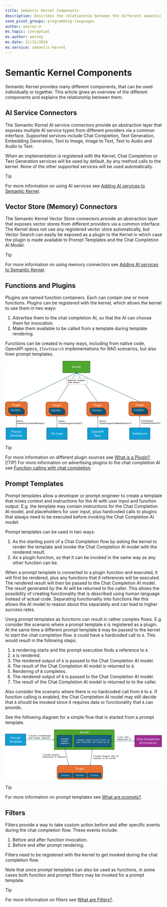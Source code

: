 ```yaml
---
title: Semantic Kernel Components
description: Describes the relationship between the different semantic kernel components
zone_pivot_groups: programming-languages
author: westey-m
ms.topic: conceptual
ms.author: westey
ms.date: 11/15/2024
ms.service: semantic-kernel
---
```


# Semantic Kernel Components

Semantic Kernel provides many different components, that can be used individually or together. This article gives an overview of the different components and explains the relationship between them.

## AI Service Connectors

The Semantic Kernel AI service connectors provide an abstraction layer that exposes multiple AI service types from different providers via a common interface.
Supported services include Chat Completion, Text Generation, Embedding Generation, Text to Image, Image to Text, Text to Audio and Audio to Text.

When an implementation is registered with the Kernel, Chat Completion or Text Generation services will be used by default, by any method calls to the kernel. None of the other supported services will be used automatically.

> [!TIP]
> For more information on using AI services see [Adding AI services to Semantic Kernel](./ai-services/index.md).

## Vector Store (Memory) Connectors

The Semantic Kernel Vector Store connectors provide an abstraction layer that exposes vector stores from different providers via a common interface.
The Kernel does not use any registered vector store automatically, but Vector Search can easily be exposed as a plugin to the Kernel
in which case the plugin is made available to Prompt Templates and the Chat Completion AI Model.

> [!TIP]
> For more information on using memory connectors see [Adding AI services to Semantic Kernel](./ai-services/index.md).

## Functions and Plugins

Plugins are named function containers. Each can contain one or more functions.
Plugins can be registered with the kernel, which allows the kernel to use them in two ways:

1. Advertise them to the chat completion AI, so that the AI can choose them for invocation.
1. Make them available to be called from a template during template rendering.

Functions can be created in many ways, including from native code, OpenAPI specs, `ITextSearch` implementations for RAG scenarios, but also from prompt templates.

![PromptTemplates, NativeCode, OpenAPI specs and TextSearch can be turned into plugins.](../media/plugins-from-sources.png)

> [!TIP]
> For more information on different plugin sources see [What is a Plugin?](./plugins/index.md).
> [!TIP]
> For more information on advertising plugins to the chat completion AI see [Function calling with chat completion](./ai-services/chat-completion/function-calling/index.md).

## Prompt Templates

Prompt templates allow a developer or prompt engineer to create a template that mixes context and instructions for the AI with user input and function output.
E.g. the template may contain instructions for the Chat Completion AI model, and placeholders for user input, plus hardcoded calls to plugins that always
need to be executed before invoking the Chat Completion AI model.

Prompt templates can be used in two ways:

1. As the starting point of a Chat Completion flow by asking the kernel to render the template and invoke the Chat Completion AI model with the rendered result.
1. As a plugin function, so that it can be invoked in the same way as any other function can be.

When a prompt template is converted to a plugin function and executed, it will first be rendered, plus any functions that it references will be executed.
The rendered result will then be passed to the Chat Completion AI model. The result generated by the AI will be returned to the caller.
This allows the possibility of creating functionality that is described using human language instead of actual code. Separating functionality into
functions like this allows the AI model to reason about this separately and can lead to higher success rates.

Using prompt templates as functions can result in rather complex flows. E.g. consider the scenario where a prompt template `A` is registered as a plugin.
At the same time a different prompt template `B` may be passed to the kernel to start the chat completion flow. `B` could have a hardcoded call to `A`.
This would result in the following steps:

1. `B` rendering starts and the prompt execution finds a reference to `A`
1. `A` is rendered.
1. The rendered output of `A` is passed to the Chat Completion AI model.
1. The result of the Chat Completion AI model is returned to `B`.
1. Rendering of `B` completes.
1. The rendered output of `B` is passed to the Chat Completion AI model.
1. The result of the Chat Completion AI model is returned to to the caller.

Also consider the scenario where there is no hardcoded call from `B` to `A`.
If function calling is enabled, the Chat Completion AI model may still decide that `A` should be invoked
since it requires data or functionality that `A` can provide.

See the following diagram for a simple flow that is started from a prompt template.

![PromptTemplates can be executed by the kernel where it renders the template, invokes any required functions, and then invokes the Chat Completion AI model to get an answer or more functions to invoke.](../media/template-function-execution.png)

> [!TIP]
> For more information on prompt templates see [What are prompts?](./prompts/index.md).

## Filters

Filters provide a way to take custom action before and after specific events during the chat completion flow.
These events include:

1. Before and after function invocation.
1. Before and after prompt rendering.

Filters need to be registered with the kernel to get invoked during the chat completion flow.

Note that since prompt templates can also be used as functions, in some cases both function and prompt filters may be invoked for a prompt template.

> [!TIP]
> For more information on filters see [What are Filters?](./enterprise-readiness/filters.md).
